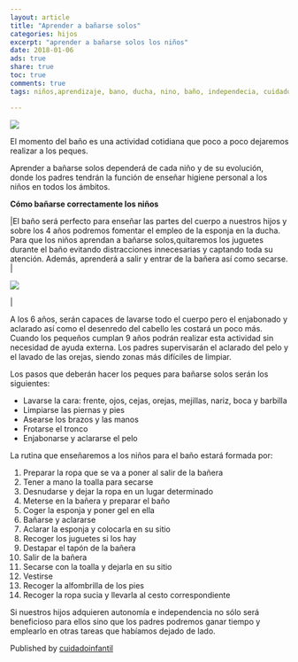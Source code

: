 ```yaml
---
layout: article
title: "Aprender a bañarse solos"
categories: hijos
excerpt: "aprender a bañarse solos los niños"
date: 2018-01-06
ads: true
share: true
toc: true
comments: true
tags: niños,aprendizaje, bano, ducha, nino, baño, independecia, cuidado, salud, higiene.educación, educacion

---
```

![](http://familiasana.info/images/hijos/aprender-a-bañarse-solos-los-niños.jpg)

El momento del baño es una actividad cotidiana que poco a poco dejaremos realizar a los peques.

Aprender a bañarse solos dependerá de cada niño y de su evolución, donde los padres tendrán la función de enseñar higiene personal a los niños en todos los ámbitos.


**Cómo bañarse correctamente los niños**


|El baño será perfecto para enseñar las partes del cuerpo a nuestros hijos y sobre los 4 años podremos fomentar el empleo de la esponja en la ducha. Para que los niños aprendan a bañarse solos,quitaremos los juguetes durante el baño evitando distracciones innecesarias y captando toda su atención. Además, aprenderá a salir y entrar de la bañera así como secarse. |

![](http://familiasana.info/images/hijos/enseñar-a-bañarse-solos-los-niños-300x200.jpg)

|


A los 6 años, serán capaces de lavarse todo el cuerpo pero el enjabonado y aclarado así como el desenredo del cabello les costará un poco más. Cuando los pequeños cumplan 9 años podrán realizar esta actividad sin necesidad de ayuda externa. Los padres supervisarán el aclarado del pelo y el lavado de las orejas, siendo zonas más difíciles de limpiar.

Los pasos que deberán hacer los peques para bañarse solos serán los siguientes:

   - Lavarse la cara: frente, ojos, cejas, orejas, mejillas, nariz, boca y barbilla
   - Limpiarse las piernas y pies
   - Asearse los brazos y las manos
   - Frotarse el tronco
   - Enjabonarse y aclararse el pelo

La rutina que enseñaremos a los niños para el baño estará formada por:

1. Preparar la ropa que se va a poner al salir de la bañera
1. Tener a mano la toalla para secarse
1. Desnudarse y dejar la ropa en un lugar determinado
1. Meterse en la bañera y preparar el baño
1. Coger la esponja y poner gel en ella
1. Bañarse y aclararse
1. Aclarar la esponja y colocarla en su sitio
1. Recoger los juguetes si los hay
1. Destapar el tapón de la bañera
1. Salir de la bañera
1. Secarse con la toalla y dejarla en su sitio
1. Vestirse
1. Recoger la alfombrilla de los pies
1. Recoger la ropa sucia y llevarla al cesto correspondiente

Si nuestros hijos adquieren autonomía e independencia no sólo será beneficioso para ellos sino que los padres podremos ganar tiempo y emplearlo en otras tareas que habíamos dejado de lado.

Published by [cuidadoinfantil](https://aprender.cuidadoinfantil.com/aprender-a-banarse-solos-los-ninos.htmlrende.htm)
